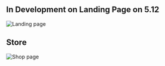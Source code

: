 ## In Development on Landing Page on 5.12
![Landing page](https://github.com/wiph2004/ProjectGroup03_GreatLicks/assets/46942706/17cbc897-8d0e-48db-b0b2-113cda684d2c)

## Store
![Shop page](https://github.com/wiph2004/ProjectGroup03_GreatLicks/assets/46942706/b516efa8-db9e-43c4-a605-e0007288a869)
